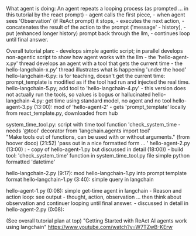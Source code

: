 What agent is doing:
    An agent repeats a looping process (as prompted ... in this tutorial by the react prompt)
    - agent calls the first piece,
    - when agent sees 'Observation' (if ReAct prompt) it stops,
    - executes the next action,
    - concatenates the result of the action to the prompt ('message' - history),
    - put (enhanced longer history) prompt back through the llm,
    - continues loop until final answer.

Overall tutorial plan:
    - develops simple agentic script; in parallel develops non-agentic script to show how agent works with the llm
    - the 'hello-agent-x.py' thread develops an agent with a tool that gets the current time
    - the hello-langchain-x.py' thread illustrates what is happening 'under the hood'
hello-langchain-6.py: is for teaching, doesn't get the current time:
    prompt_template is modified as if the tool had run and injected the real time.
hello-langchain-5.py; add tool to 'hello-langchain-4.py'
    - this version does not actually run the tools, so values is bogus or hallucinated
hello-langchain-4.py: get time using standard model, no agent and no tool
hello-agent-3.py (13:00): mod of 'hello-agent-2'
    - gets 'prompt_template' locally from react_template.py, downloaded from hub

system_time_tool.py: script with time tool function 'check_system_time
    - needs '@tool' decorator from 'langchain.agents import tool'        
        "Make tools out of functions, can be used with or without arguments." (from hoover doco)
        (21:52) 'pass out in a nice formatted form ... '
hello-agent-2.py (13:00) :
    - copy of hello-agent-1.py but discussed in detail (18:00))
    - build tool: 'check_system_time' function in system_time_tool.py file 
        simple python formatted 'datetime'

hello-langchain-2.py (9:17): mod hello-langchain-1.py into prompt template format
hello-langchain-1.py (3:40): simple query in langchain

hello-agent-1.py (0:08): simple get-time agent in langchain
    - Reason and action loop: see output
    - thought, action, observation ... then think about observation and continuer looping until final answer.
    - discussed in detail in hello-agent-2.py (0:08):

(See overall tutorial plan at top)
"Getting Started with ReAct AI agents work using langchain"
https://www.youtube.com/watch?v=W7TZwB-KErw